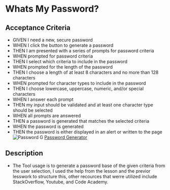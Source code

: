 # Whats My Password?

## Acceptance Criteria

- GIVEN I need a new, secure password
- WHEN I click the button to generate a password
- THEN I am presented with a series of prompts for password criteria
- WHEN prompted for password criteria
- THEN I select which criteria to include in the password
- WHEN prompted for the length of the password
- THEN I choose a length of at least 8 characters and no more than 128 characters
- WHEN prompted for character types to include in the password
- THEN I choose lowercase, uppercase, numeric, and/or special characters
- WHEN I answer each prompt
- THEN my input should be validated and at least one character type should be selected
- WHEN all prompts are answered
- THEN a password is generated that matches the selected criteria
- WHEN the password is generated
- THEN the password is either displayed in an alert or written to the page
![Password G](https://user-images.githubusercontent.com/95892453/150653762-c920f5ce-0c2e-410e-b7cd-8d22fdb08bc2.PNG)
<a href="https://cyrescooper.github.io/Whats-My-Password--/" target="_blank">Password Generator</a>
## Description 
- The Tool usage is to generate a password base of the given criteria from the user selection, I used the help from the lesson and the previor lesswork to structure this, other recources that werre utilized include StackOverflow, Youtube, and Code Academy.
